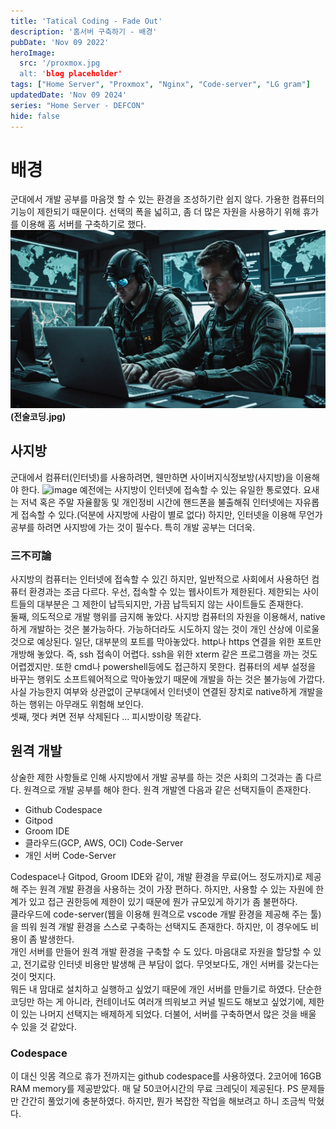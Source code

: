 ```yaml
---
title: 'Tatical Coding - Fade Out'
description: '홈서버 구축하기 - 배경'
pubDate: 'Nov 09 2022'
heroImage: 
  src: '/proxmox.jpg
  alt: 'blog placeholder'
tags: ["Home Server", "Proxmox", "Nginx", "Code-server", "LG gram"]
updatedDate: 'Nov 09 2024'
series: "Home Server - DEFCON"
hide: false
---
```


# 배경
군대에서 개발 공부를 마음껏 할 수 있는 환경을 조성하기란 쉽지 않다.
가용한 컴퓨터의 기능이 제한되기 때문이다.
선택의 폭을 넓히고, 좀 더 많은 자원을 사용하기 위해 휴가를 이용해 홈 서버를 구축하기로 했다.
![image](/astro/public/tactical_coding.jpg)
**(전술코딩.jpg)**

## 사지방
군대에서 컴퓨터(인터넷)를 사용하려면, 웬만하면 사이버지식정보방(사지방)을 이용해야 한다.
![image](https://pds.joongang.co.kr/news/component/htmlphoto_mmdata/201701/05/htm_2017010514497219662.jpg)
예전에는 사지방이 인터넷에 접속할 수 있는 유일한 통로였다.
요새는 저녁 혹은 주말 자율활동 및 개인정비 시간에 핸드폰을 불출해줘 인터넷에는 자유롭게 접속할 수 있다.(덕분에 사지방에 사람이 별로 없다)
하지만, 인터넷을 이용해 무언가 공부를 하려면 사지방에 가는 것이 필수다. 
특히 개발 공부는 더더욱. </br>
### 三不可論
사지방의 컴퓨터는 인터넷에 접속할 수 있긴 하지만, 일반적으로 사회에서 사용하던 컴퓨터 환경과는 조금 다르다.
우선, 접속할 수 있는 웹사이트가 제한된다.
제한되는 사이트들의 대부분은 그 제한이 납득되지만, 가끔 납득되지 않는 사이트들도 존재한다.</br>
둘째, 의도적으로 개발 행위를 금지해 놓았다.
사지방 컴퓨터의 자원을 이용해서, native하게 개발하는 것은 불가능하다.
가능하더라도 시도하지 않는 것이 개인 산상에 이로울 것으로 예상된다.
일단, 대부분의 포트를 막아놓았다. http나 https 연결을 위한 포트만 개방해 놓았다. 
즉, ssh 접속이 어렵다. ssh을 위한 xterm 같은 프로그램을 까는 것도 어렵겠지만.
또한 cmd나 powershell등에도 접근하지 못한다.
컴퓨터의 세부 설정을 바꾸는 행위도 소프트웨어적으로 막아놓았기 때문에 개발을 하는 것은 불가능에 가깝다. 
사실 가능한지 여부와 상관없이 군부대에서 인터넷이 연결된 장치로 native하게 개발을 하는 행위는 아무래도 위험해 보인다.</br>
셋째, 껏다 켜면 전부 삭제된다 ... 피시방이랑 똑같다.</br>

## 원격 개발

상술한 제한 사항들로 인해 사지방에서 개발 공부를 하는 것은 사회의 그것과는 좀 다르다. 
원격으로 개발 공부를 해야 한다. 
원격 개발엔 다음과 같은 선택지들이 존재한다.

* Github Codespace
* Gitpod
* Groom IDE
* 클라우드(GCP, AWS, OCI) Code-Server
* 개인 서버 Code-Server


Codespace나 Gitpod, Groom IDE와 같이, 개발 환경을 무료(어느 정도까지)로 제공해 주는 원격 개발 환경을 사용하는 것이 가장 편하다.
하지만, 사용할 수 있는 자원에 한계가 있고 접근 권한등에 제한이 있기 때문에 뭔가 규모있게 하기가 좀 불편하다.</br>
클라우드에 code-server(웹을 이용해 원격으로 vscode 개발 환경을 제공해 주는 툴)을 띄워 원격 개발 환경을 스스로 구축하는 선택지도 존재한다. 
하지만, 이 경우에도 비용이 좀 발생한다.</br>
개인 서버를 만들어 원격 개발 환경을 구축할 수 도 있다. 마음대로 자원을 할당할 수 있고, 전기료랑 인터넷 비용만 발생해 큰 부담이 없다. 무엇보다도, 개인 서버를 갖는다는 것이 멋지다.</br>
뭐든 내 맘대로 설치하고 실행하고 싶었기 때문에 개인 서버를 만들기로 하였다. 
단순한 코딩만 하는 게 아니라, 컨테이너도 여러개 띄워보고 커널 빌드도 해보고 싶었기에, 제한이 있는 나머지 선택지는 배제하게 되었다. 
더불어, 서버를 구축하면서 많은 것을 배울 수 있을 것 같았다.</br>

### Codespace

이 대신 잇몸 격으로 휴가 전까지는 github codespace를 사용하였다.
2코어에 16GB RAM memory를 제공받았다. 매 달 50코어시간의 무료 크레딧이 제공된다.
PS 문제들만 간간히 풀었기에 충분하였다.
하지만, 뭔가 복잡한 작업을 해보려고 하니 조금씩 막혔다.